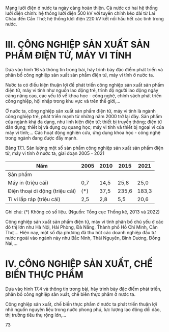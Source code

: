 Mạng lưới điện ở nước ta ngày càng hoàn thiện. Cả nước có hai hệ thống lưới điện chính: hệ thống lưới điện 500 kV với tuyến chính kéo dài từ Lai Châu đến Cần Thơ; hệ thống lưới điện 220 kV kết nối hầu hết các tỉnh trong nước.

# III. CÔNG NGHIỆP SẢN XUẤT SẢN PHẨM ĐIỆN TỬ, MÁY VI TÍNH

Dựa vào hình 16 và thông tin trong bài, hãy trình bày đặc điểm phát triển và phân bố công nghiệp sản xuất sản phẩm điện tử, máy vi tính ở nước ta.

Nước ta có điều kiện thuận lợi để phát triển công nghiệp sản xuất sản phẩm điện tử, máy vi tính như nguồn lao động trẻ, trình độ người lao động ngày càng nâng cao, các yếu tố về khoa học - công nghệ, chính sách phát triển công nghiệp, hội nhập trong khu vực và trên thế giới,...

Ở nước ta, công nghiệp sản xuất sản phẩm điện tử, máy vi tính là ngành công nghiệp trẻ, phát triển mạnh từ những năm 2000 trở lại đây. Sản phẩm của ngành khá đa dạng, như linh kiện điện tử; thiết bị truyền thông; điện tử dân dụng; thiết bị và dụng cụ quang học; máy vi tính và thiết bị ngoại vi của máy vi tính;... Các hoạt động nghiên cứu, ứng dụng khoa học - công nghệ trong ngành đang được đẩy mạnh.

Bảng 17.1. Sản lượng một số sản phẩm công nghiệp sản xuất sản phẩm điện tử, máy vi tính ở nước ta, giai đoạn 2005 - 2021

| Năm | 2005 | 2010 | 2015 | 2021 |
|---|---|---|---|---|
| Sản phẩm |  |  |  |  |
| Máy in (triệu cái) | 0,7 | 14,5 | 25,8 | 25,0 |
| Điện thoại di động (triệu cái) | (*) | 37,5 | 235,6 | 183,3 |
| Ti vi lắp ráp (triệu cái) | 2,5 | 2,8 | 5,5 | 20,6 |

Ghi chú: (*) Không có số liệu.                  (Nguồn: Tổng cục Thống kê, 2013 và 2022)

Công nghiệp sản xuất sản phẩm điện tử, máy vi tính phân bố chủ yếu ở các đô thị lớn như Hà Nội, Hải Phòng, Đà Nẵng, Thành phố Hồ Chí Minh, Cần Thơ,... Hiện nay, một số địa phương đã thu hút các doanh nghiệp đầu tư nước ngoài vào ngành này như Bắc Ninh, Thái Nguyên, Bình Dương, Đồng Nai,...

# IV. CÔNG NGHIỆP SẢN XUẤT, CHẾ BIẾN THỰC PHẨM

Dựa vào hình 17.4 và thông tin trong bài, hãy trình bày đặc điểm phát triển, phân bố công nghiệp sản xuất, chế biến thực phẩm ở nước ta.

Công nghiệp sản xuất, chế biến thực phẩm ở nước ta phát triển thuận lợi nhờ nguồn nguyên liệu trong nước phong phú, lực lượng lao động dồi dào, thị trường tiêu thụ rộng lớn,...

73